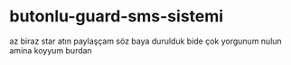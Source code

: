 # butonlu-guard-sms-sistemi

az biraz star atın paylaşçam söz baya durulduk bide çok yorgunum nulun amina koyyum burdan
